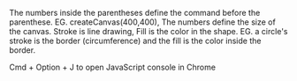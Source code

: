 The numbers inside the parentheses define the command before the parenthese. EG. createCanvas(400,400), The numbers define the size of the canvas.
Stroke is line drawing, Fill is the color in the shape. EG. a circle's stroke is the border (circumference) and the fill is the color inside the border.

Cmd + Option + J to open JavaScript console in Chrome 
